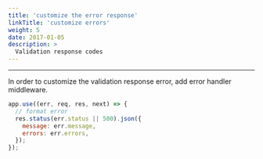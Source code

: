 ```yaml
---
title: 'customize the error response'
linkTitle: 'customize errors'
weight: 5
date: 2017-01-05
description: >
  Validation response codes
---
```

---

In order to customize the validation response error, add error handler middleware.

```javascript
app.use((err, req, res, next) => {
  // format error
  res.status(err.status || 500).json({
    message: err.message,
    errors: err.errors,
  });
});
```